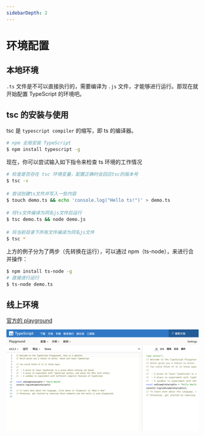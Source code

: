 ```yaml
---
sidebarDepth: 2
---
```


# 环境配置

## 本地环境

`.ts` 文件是不可以直接执行的，需要编译为 `.js` 文件，才能够进行运行。那现在就开始配置 TypeScript 的环境吧。

## tsc 的安装与使用

tsc 是 `typescript compiler` 的缩写，即 ts 的编译器。


```bash
# npm 全局安装 TypeScript
$ npm install typescript -g
```

现在，你可以尝试输入如下指令来检查 ts 环境的工作情况
```bash
# 检查是否存在 tsc 环境变量，配置正确时会回应tsc的版本号
$ tsc -v

# 尝试创建ts文件并写入一些内容
$ touch demo.ts && echo 'console.log("Hello ts!")' > demo.ts

# 将ts文件编译为同名js文件后运行
$ tsc demo.ts && node demo.js

# 将当前目录下所有文件编译为同名js文件
$ tsc * 
```

上方的例子分为了两步（先转换在运行），可以通过 npm（ts-node），来进行合并操作：

```bash
$ npm install ts-node -g
# 直接进行运行
$ ts-node demo.ts
```

## 线上环境

[官方的 playground](https://www.typescriptlang.org/play)

![image-20210503183210347](./assets/image-20210503183210347.png)
